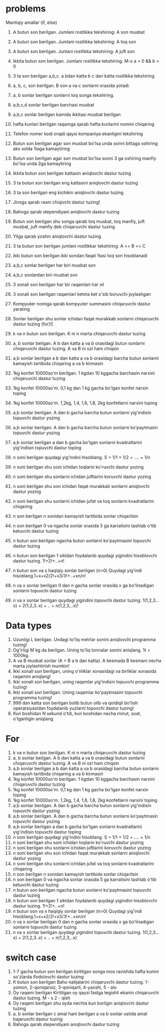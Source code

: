 # problems
 Mantiqiy amallar (if, else)
1) A butun son berilgan. Jumlani rostlikka tekshiring: A son musbat
2) A butun son berilgan. Jumlani rostlikka tekshiring: A toq son
3) A butun son berilgan. Junlani rostlikka tekshiring: A juft son
4) Ikkita butun son berilgan. Jumlani rostlikka tekshiring. M-s a > 0 && b > 0
5) 3 ta son berilgan a,b,c. a bdan katta b c dan katta rostlikka tekshiring
6) a, b, c, son berilgan. B son a va c sonlarni orasida yotadi.
7) a, b sonlar berilgan sonlarni toq songa tekshiring.
8) a,b,c,d sonlar berilgan barchasi musbat
9) a,b,c sonlar berilgan kamida ikkitasi musbat berilgan
10) hafta kunlari berilgan raqamga qarab hafta kunlarini nomini chiqaring
11) Telefon nomer kodi orqali qaysi kompaniya ekanligini tekshiring
12) Butun son berilgan agar son musbat bo'lsa unda sonni bittaga oshiring aks xolda 1taga kamaytiring
13) Butun son berilgan agar son musbat bo'lsa sonni 3 ga oshiring manfiy bo'lsa unda 2ga kamaytiring
14) Ikkita butun son berilgan kattasin aniqlovchi dastur tuzing
15) 3 ta butun son berilgan eng kattasini aniqlovchi dastur tuzing
16) 3 ta son berilgan eng kichikin aniqlovchi dastur tuzing
17) Jinsga qarab rasm chiqivchi dastur tuzing!
18) Bahoga qarab stependiyani aniqlovchi dastur tuzing
19) Butun son berilgan shu songa qarab toq musbat, toq manfiy, juft musbat, juft manfiy deb chiqaruvchi dastur tuzing
20) Yilga qarab yoshin aniqlovchi dastur tuzing
21) 3 ta butun son berilgan jumlani rostlikkar tekshiring. A <= B <= C
22) ikki butun son berilgan ikki sondan faqat 1tasi toq son hisoblanadi
23) a,b,c sonlar berilgan har biri musbat son
24) a,b,c sonlardan biri musbat son
25) 3 xonali son berilgan har bir raqamlari har xil
26) 3 xonali son berilgan raqamlari ketma ket o'sib boruvchi joylashgan
27) Kompyuter nomiga qarab kompyuter summasini chiqaruvchi dastur yarating
28) Sonlar berilgan shu sonlar ichidan faqat murakkab sonlarni chiqaruvchi dastur tuzing (for)![

1) k va n butun son berilgan. K ni n marta chiqaruvchi dastur tuzing
2) a, b sonlar beilgan. A b dan katta a va b orasidagi butun sonlarni chiqaruvchi dastur tuzing. A va B ni ozi ham chiqsin
3) a,b sonlar berilgan a b dan katta a va b orasidagi barcha butun sonlarni kamayish tartibida chiqaring a va b kirmasin 
4) 1kg konfet 10000so'm berilgan. 1 kgdan 10 kggacha barchasin narxini chiqaruvchi dastur tuzing
5) 1kg konfet 10000so'm. 0,1 kg dan 1 kg gacha bo'lgan konfet narxin toping
6) 1kg konfet 10000so'm. 1,2kg, 1,4, 1,6, 1,8, 2kg konfetlarni narxini toping
7) a,b sonlar berilgan. A dan b gacha barcha butun sonlarni yig'indisin topuvchi dastur yozing
8) a,b sonlar berilgan. A dan b gacha barcha butun sonlarni ko'paytmasin topuvchi dastur yozing
9) a,b sonlar berilgan a dan b gacha bo'lgan sonlarni kvadratlarini yig'indisin topuvchi dastur toping
10) n soni berilgan quydagi yig'indini hisoblang. S = 1/1 + 1/2 + …. + 1/n
11) n soni berilgan shu soni ichidan toqlarin ko'ruvchi dastur yozing
12) n soni berilgan shu sonlarni ichidan juftlarini koruvchi dastur yozing
13) n soni berilgan shu son ichidan faqat murakkab sonlarni aniqlovchi dastur yozing
14) n soni berilgan shu sonlarni ichidan jufat va toq sonlarni kvadratlarini chiqaring
15) n son berilgan n sonidan kamayish tartibida sonlar chiqarilsin
16) n son berilgan 0 va ngacha sonlar orasida 5 ga karralisini tashlab o'tib ketuvchi dastur tuzing
17) n butun son berilgan ngacha butun sonlarni ko'paytmasini topuvchi dastur tuzing
18) n butun son berilgan 1 sikldan foydalanib quydagi yigindini hisoblovchi dastur tuzing. 1!+2!+..+n!
19) n butun son va x haqiqiy sonlar berilgan (n>0) Quydagi yig'indi hisoblang.1+x+x2/2!+x3/3!+..+xn/n!
20) n va x sonlar berilgan 0 dan n gacha sonlar orasida x ga bo'linadigan sonlarni topuvchi dastur tuzing
21) n va x sonlar berilgan quydagi yigindini topuvchi dastur tuzing. 1(1,2,3…x) + 2(1,2,3..x) + .. + n(1,2,3,..x)!
# Data types 
1) Uzunligi L berilgan. Undagi to'liq metrlar sonini aniqlovchi programma tuzing!
2) Og'irligi M kg da berilgan. Uning to'liq tonnalar sonini aniqlang. 1t = 1000kg.
3) A va  B musbat sonlar (A > B a b dan katta). A kesmada B kesmani necha marta joylashtirish mumkin!
4) Ikki xonali son berilgan, uning o'nliklar xonasidagi va birliklar xonasida raqamini aniqlang!
5) Ikki xonali son berilgan, uning raqamlar yig'indisin topuvchi programma tuzing!
6) Ikki xonali son berilgan. Uning raqamlar ko'paytmasini topuvchi programma tuzing!
7) 999 dan katta son berilgan bolib butun olib va qoldiqli bo'lish operatsiyasidan foydalanib yuzlarni topuvchi dastur tuzing!
8) Kun boshidan N sekund o'tdi, kun boshidan necha minut, soat, o'tganligin aniqlang
# For
1) k va n butun son berilgan. K ni n marta chiqaruvchi dastur tuzing
2) a, b sonlar beilgan. A b dan katta a va b orasidagi butun sonlarni chiqaruvchi dastur tuzing. A va B ni ozi ham chiqsin
3) a,b sonlar berilgan a b dan katta a va b orasidagi barcha butun sonlarni kamayish tartibida chiqaring a va b kirmasin 
4) 1kg konfet 10000so'm berilgan. 1 kgdan 10 kggacha barchasin narxini chiqaruvchi dastur tuzing
5) 1kg konfet 10000so'm. 0,1 kg dan 1 kg gacha bo'lgan konfet narxin toping
6) 1kg konfet 10000so'm. 1,2kg, 1,4, 1,6, 1,8, 2kg konfetlarni narxini toping
7) a,b sonlar berilgan. A dan b gacha barcha butun sonlarni yig'indisin topuvchi dastur yozing
8) a,b sonlar berilgan. A dan b gacha barcha butun sonlarni ko'paytmasin topuvchi dastur yozing
9) a,b sonlar berilgan a dan b gacha bo'lgan sonlarni kvadratlarini yig'indisin topuvchi dastur toping
10) n soni berilgan quydagi yig'indini hisoblang. S = 1/1 + 1/2 + …. + 1/n
11) n soni berilgan shu soni ichidan toqlarin ko'ruvchi dastur yozing
12) n soni berilgan shu sonlarni ichidan juftlarini koruvchi dastur yozing
13) n soni berilgan shu son ichidan faqat murakkab sonlarni aniqlovchi dastur yozing
14) n soni berilgan shu sonlarni ichidan jufat va toq sonlarni kvadratlarini chiqaring
15) n son berilgan n sonidan kamayish tartibida sonlar chiqarilsin
16) n son berilgan 0 va ngacha sonlar orasida 5 ga karralisini tashlab o'tib ketuvchi dastur tuzing
17) n butun son berilgan ngacha butun sonlarni ko'paytmasini topuvchi dastur tuzing
18) n butun son berilgan 1 sikldan foydalanib quydagi yigindini hisoblovchi dastur tuzing. 1!+2!+..+n!
19) n butun son va x haqiqiy sonlar berilgan (n>0) Quydagi yig'indi hisoblang.1+x+x2/2!+x3/3!+..+xn/n!
20) n va x sonlar berilgan 0 dan n gacha sonlar orasida x ga bo'linadigan sonlarni topuvchi dastur tuzing
21) n va x sonlar berilgan quydagi yigindini topuvchi dastur tuzing. 1(1,2,3…x) + 2(1,2,3..x) + .. + n(1,2,3,..x)
# switch case
1) 1-7 gacha butun son berilgan kiritilgan songa mos ravishda hafta kunini so'zlarda ifodolovchi dastur tuzing
2) K butun son berilgan Baho natijalarini chiqaruvchi dastur tuzing. 1-yomon, 2-qoniqarsiz, 3-qoniqarli, 4-yaxshi, 5 - alo
3) Oy raqami berilgan Kiritilgan oy qaysi faslga tegishli ekanin chiqaruvchi dastur tuzing. M - s 2 - qish
4) Oy raqami berilgan shu oyda nechta kun borligin aniqlovchi dastur tuzing
5) a, b sonlar berilgan c amal ham berilgan a va b sonlar ustida amal bajaruvchi dastur tuzing
6) Bahoga qarab stependiyani aniqlovchi dastur tuzing
